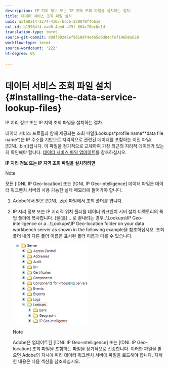 ```yaml
---
description: IP 지리 정보 또는 IP 지역 조회 파일을 설치하는 절차.
title: 데이터 서비스 조회 파일 설치
uuid: a3fe8a14-2c74-4105-bc5b-2298f0f4b61e
exl-id: b19904f4-ead0-4bed-a79f-864c78bc0e1d
translation-type: tm+mt
source-git-commit: d9df90242ef96188f4e4b5e6d04cfef196b0a628
workflow-type: tm+mt
source-wordcount: '222'
ht-degree: 6%

---
```


# 데이터 서비스 조회 파일 설치{#installing-the-data-service-lookup-files}

IP 지리 정보 또는 IP 지역 조회 파일을 설치하는 절차.

데이터 서비스 프로필과 함께 제공되는 조회 파일(Lookups\*profile name*\*data file name*)은 IP 주소를 기반으로 지리적으로 관련된 데이터를 포함하는 이진 파일( [!DNL .bin])입니다. 이 파일을 정기적으로 교체하여 가장 최근의 지리적 데이터가 있는지 확인해야 합니다. [데이터 서비스 파일 업데이트](../../../../home/c-geo-oview/c-wk-data-svcs/c-updt-data-svc-files.md#concept-2b3d11e4cb814fc09add5de58a87045c)를 참조하십시오.

**IP 지리 정보 또는 IP 지역 조회 파일을 설치하려면**

>[!NOTE]
>
>모든 [!DNL IP Geo-location] 또는 [!DNL IP Geo-intelligence] 데이터 파일은 데이터 워크벤치 서버의 사용 가능한 실제 메모리에 들어가야 합니다.

1. Adobe에서 받은 [!DNL .zip] 파일에서 조회 폴더를 엽니다.
1. IP 지리 정보 또는 IP 지리적 위치 폴더를 데이터 워크벤치 서버 설치 디렉토리의 룩업 폴더에 복사합니다. (을(를) ...로 끝내려는 경우..\Lookups\IP Geo-intelligence or a ..\Lookups\IP Geo-location folder on your data workbench server as shown in the following example을 참조하십시오. 조회 폴더 내의 다른 폴더 이름은 표시된 폴더 이름과 다를 수 있습니다.

   ![단계 정보](assets/Geo_installLookups_dirIP.png)

   >[!NOTE]
   >
   >Adobe은 업데이트된 [!DNL IP Geo-intelligence] 또는 [!DNL IP Geo-location] 조회 파일을 포함하는 파일을 정기적으로 전송합니다. 이러한 파일을 받으면 Adobe의 지시에 따라 데이터 워크벤치 서버에 파일을 로드해야 합니다. 자세한 내용은 다음 섹션을 참조하십시오.
